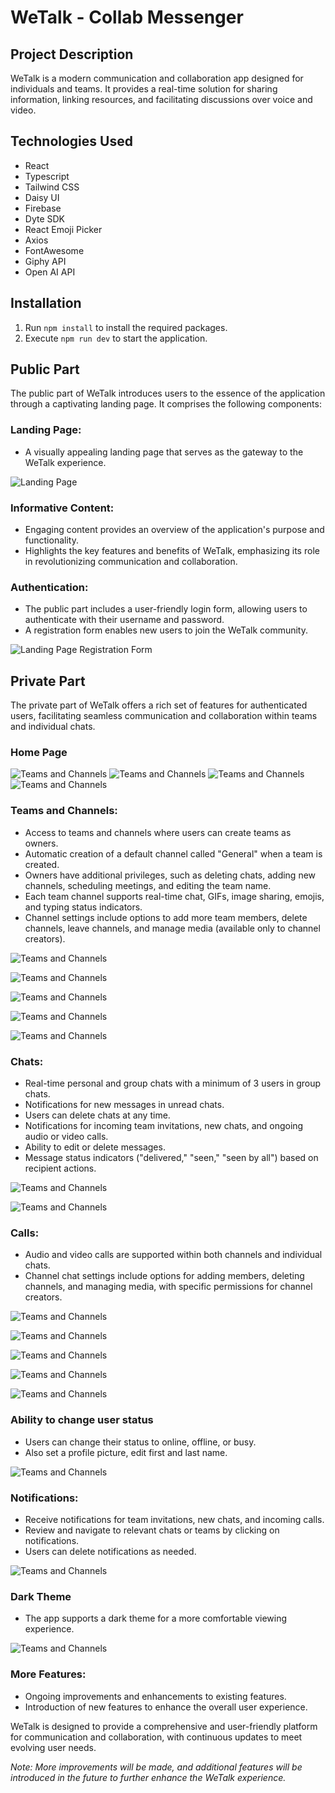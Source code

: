 # **WeTalk - Collab Messenger**

## **Project Description**

WeTalk is a modern communication and collaboration app designed for individuals and teams. It provides a real-time solution for sharing information, linking resources, and facilitating discussions over voice and video.

## **Technologies Used**

- React
- Typescript
- Tailwind CSS
- Daisy UI
- Firebase
- Dyte SDK
- React Emoji Picker
- Axios
- FontAwesome
- Giphy API
- Open AI API

## **Installation**

1. Run `npm install` to install the required packages.
2. Execute `npm run dev` to start the application.

## **Public Part**

The public part of WeTalk introduces users to the essence of the application through a captivating landing page. It comprises the following components:

### **Landing Page:**

- A visually appealing landing page that serves as the gateway to the WeTalk experience.

![Landing Page](../WeTalk/public/1.WeTalk_Landing_Page_Sign_In.jpg)

### **Informative Content:**

- Engaging content provides an overview of the application's purpose and functionality.
- Highlights the key features and benefits of WeTalk, emphasizing its role in revolutionizing communication and collaboration.

### **Authentication:**

- The public part includes a user-friendly login form, allowing users to authenticate with their username and password.
- A registration form enables new users to join the WeTalk community.

![Landing Page Registration Form](../WeTalk/public/2.WeTalk_Landing_Page_Register.jpg)

## **Private Part**

The private part of WeTalk offers a rich set of features for authenticated users, facilitating seamless communication and collaboration within teams and individual chats.

### **Home Page**

![Teams and Channels](../WeTalk/public/18.WeTalk_Carousel_1.jpg)
![Teams and Channels](../WeTalk/public/19.WeTalk_Carousel_2.jpg)
![Teams and Channels](../WeTalk/public/20.WeTalk_Carousel_3.jpg)
![Teams and Channels](../WeTalk/public/21.WeTalk_Carousel_4.jpg)

### **Teams and Channels:**

- Access to teams and channels where users can create teams as owners.
- Automatic creation of a default channel called "General" when a team is created.
- Owners have additional privileges, such as deleting chats, adding new channels, scheduling meetings, and editing the team name.
- Each team channel supports real-time chat, GIFs, image sharing, emojis, and typing status indicators.
- Channel settings include options to add more team members, delete channels, leave channels, and manage media (available only to channel creators).

![Teams and Channels](../WeTalk/public/5.WeTalk_Single_Team_Channel.jpg)

![Teams and Channels](../WeTalk/public/8.WeTalk_Team_Options.jpg)

![Teams and Channels](../WeTalk/public/7.WeTalk_Team_Members.jpg)

![Teams and Channels](../WeTalk/public/9.WeTalk_Schedule_Meeting.jpg)

![Teams and Channels](../WeTalk/public/10.WeTalk_Calendar.jpg)

### **Chats:**

- Real-time personal and group chats with a minimum of 3 users in group chats.
- Notifications for new messages in unread chats.
- Users can delete chats at any time.
- Notifications for incoming team invitations, new chats, and ongoing audio or video calls.
- Ability to edit or delete messages.
- Message status indicators ("delivered," "seen," "seen by all") based on recipient actions.

![Teams and Channels](../WeTalk/public/4.WeTalk_Single_Message.jpg)

![Teams and Channels](../WeTalk/public/3.WeTalk_Single_Message.jpg)

### **Calls:**

- Audio and video calls are supported within both channels and individual chats.
- Channel chat settings include options for adding members, deleting channels, and managing media, with specific permissions for channel creators.

![Teams and Channels](../WeTalk/public/14.WeTalk_Ongoing_Call.jpg)

![Teams and Channels](../WeTalk/public/13.WeTalk_Call_Joining_Page.jpg)

![Teams and Channels](../WeTalk/public/15.WeTalk_Ongoing_Call_Participants.jpg)

![Teams and Channels](../WeTalk/public/16.WeTalk_Finished_Call.jpg)

![Teams and Channels](../WeTalk/public/17.WeTalk_Delivered_Message.jpg)

### **Ability to change user status**

- Users can change their status to online, offline, or busy.
- Also set a profile picture, edit first and last name.

![Teams and Channels](../WeTalk/public/12.WeTalk_User_Settings.jpg)

### **Notifications:**

- Receive notifications for team invitations, new chats, and incoming calls.
- Review and navigate to relevant chats or teams by clicking on notifications.
- Users can delete notifications as needed.

![Teams and Channels](../WeTalk/public/6.WeTalk_Notifications.jpg)

### **Dark Theme**

- The app supports a dark theme for a more comfortable viewing experience.

![Teams and Channels](../WeTalk/public/22.WeTalk_Dark_Theme.jpg)

### **More Features:**

- Ongoing improvements and enhancements to existing features.
- Introduction of new features to enhance the overall user experience.

WeTalk is designed to provide a comprehensive and user-friendly platform for communication and collaboration, with continuous updates to meet evolving user needs.

_Note: More improvements will be made, and additional features will be introduced in the future to further enhance the WeTalk experience._
